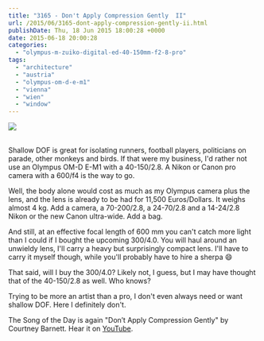```yaml
---
title: "3165 - Don't Apply Compression Gently  II"
url: /2015/06/3165-dont-apply-compression-gently-ii.html
publishDate: Thu, 18 Jun 2015 18:00:28 +0000
date: 2015-06-18 20:00:28
categories: 
  - "olympus-m-zuiko-digital-ed-40-150mm-f2-8-pro"
tags: 
  - "architecture"
  - "austria"
  - "olympus-om-d-e-m1"
  - "vienna"
  - "wien"
  - "window"
---
```

<div class="container">
<div class="center"><a target="_blank" href="https://d25zfm9zpd7gm5.cloudfront.net/1200x1200/2015/20150601_151310_lr.jpg"><img src="https://d25zfm9zpd7gm5.cloudfront.net/0600x0600/2015/20150601_151310_lr.jpg" /></a></div>
</div>
<br />

Shallow DOF is great for isolating runners, football players, politicians on parade, other monkeys and birds. If that were my business, I'd rather not use an Olympus OM-D E-M1 with a 40-150/2.8. A Nikon or Canon pro camera with a 600/f4 is the way to go. 

Well, the body alone would cost as much as my Olympus camera plus the lens, and the lens is already to be had for 11,500 Euros/Dollars. It weighs almost 4&nbsp;kg. Add a camera, a 70-200/2.8, a 24-70/2.8 and a 14-24/2.8 Nikon or the new Canon ultra-wide. Add a bag. 

And still, at an effective focal length of 600&nbsp;mm you can't catch more light than I could if I bought the upcoming 300/4.0. You will haul around an unwieldy lens, I'll carry a heavy but surprisingly compact lens. I'll have to carry it myself though, while you'll probably have to hire a sherpa 😄

That said, will I buy the 300/4.0? Likely not, I guess, but I may have thought that of the 40-150/2.8 as well. Who knows?

Trying to be more an artist than a pro, I don't even always need or want shallow DOF. Here I definitely don't.

The Song of the Day is again "Don’t Apply Compression Gently" by Courtney Barnett. Hear it on <a href="https://www.youtube.com/watch?v=zigz8WYs73Q" target="_blank">YouTube</a>.
